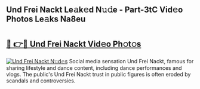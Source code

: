 ## Und Frei Nackt Le𝚊k𝚎d N𝚞𝚍e - Part-3tC Vid𝚎o Photos Le𝚊ks Na8eu

# <h2><a href="http://fb7lh0.evod.top/?m=Und+Frei+Nackt">🔗 👉🔴 Und Frei Nackt Vid𝚎o Ph𝚘t𝚘s</a></h2>

[![Und Frei Nackt N𝚞d𝚎s](https://i.imgur.com/8V9OHl7.gif)](http://fb7lh0.evod.top/?m=Und+Frei+Nackt)
Social media sensation Und Frei Nackt, famous for sharing lifestyle and dance content, including dance performances and vlogs. The public's Und Frei Nackt trust in public figures is often eroded by scandals and controversies. 
